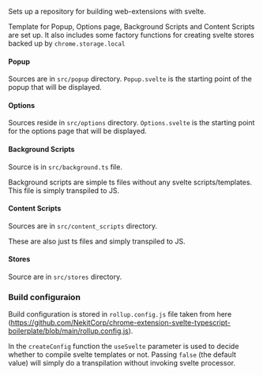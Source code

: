 Sets up a repository for building web-extensions with svelte.

Template for Popup, Options page, Background Scripts and Content Scripts are set up. It also includes some factory functions for creating svelte stores backed up by `chrome.storage.local`

#### Popup
Sources are in `src/popup` directory. `Popup.svelte` is the starting point of the popup that will be displayed.

#### Options
Sources reside in `src/options` directory. `Options.svelte` is the starting point for the options page that will be displayed.

#### Background Scripts
Source is in `src/background.ts` file.

Background scripts are simple ts files without any svelte scripts/templates. This file is simply transpiled to JS.

#### Content Scripts
Sources are in `src/content_scripts` directory.

These are also just ts files and simply transpiled to JS.

#### Stores
Source are in `src/stores` directory.


### Build configuraion
Build configuration is stored in `rollup.config.js` file taken from here (https://github.com/NekitCorp/chrome-extension-svelte-typescript-boilerplate/blob/main/rollup.config.js). 

In the `createConfig` function the `useSvelte` parameter is used to decide whether to compile svelte templates or not. Passing `false` (the default value) will simply do a transpilation without invoking svelte processor.
